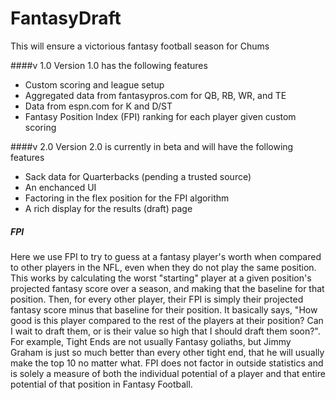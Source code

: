 FantasyDraft
============

This will ensure a victorious fantasy football season for Chums


####v 1.0
Version 1.0 has the following features
* Custom scoring and league setup
* Aggregated data from fantasypros.com for QB, RB, WR, and TE
* Data from espn.com for K and D/ST
* Fantasy Position Index (FPI) ranking for each player given custom scoring


####v 2.0
Version 2.0 is currently in beta and will have the following features
* Sack data for Quarterbacks (pending a trusted source)
* An enchanced UI
* Factoring in the flex position for the FPI algorithm
* A rich display for the results (draft) page



##### FPI
Here we use FPI to try to guess at a fantasy player's worth when compared to 
other players in the NFL, even when they do not play the same position. This
works by calculating the worst "starting" player at a given position's projected
fantasy score over a season, and making that the baseline for that position. 
Then, for every other player, their FPI is simply their projected fantasy 
score minus that baseline for their position. It basically says, "How good
is this player compared to the rest of the players at their position? Can I 
wait to draft them, or is their value so high that I should draft them soon?".
For example, Tight Ends are not usually Fantasy goliaths, but Jimmy Graham
is just so much better than every other tight end, that he will usually make
the top 10 no matter what. FPI does not factor in outside statistics and is
solely a measure of both the individual potential of a player and that entire
potential of that position in Fantasy Football.

